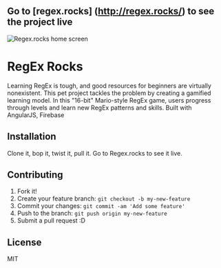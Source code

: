 ## Go to [regex.rocks] (http://regex.rocks/) to see the project live

![Regex.rocks home screen](https://raw.githubusercontent.com/themattwilliams/rockexrocks/master/images/home-screen.png "Regex.rocks!")

# RegEx Rocks
 Learning RegEx is tough, and good resources for beginners are virtually nonexistent. This pet project tackles the problem by creating a gamified learning model. In this "16-bit" Mario-style RegEx game, users progress through levels and learn new RegEx patterns and skills. Built with AngularJS, Firebase

## Installation

Clone it, bop it, twist it, pull it.
Go to Regex.rocks to see it live.

## Contributing

1. Fork it!
2. Create your feature branch: `git checkout -b my-new-feature`
3. Commit your changes: `git commit -am 'Add some feature'`
4. Push to the branch: `git push origin my-new-feature`
5. Submit a pull request :D

## License

MIT

